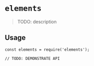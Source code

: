 # `elements`

> TODO: description

## Usage

```
const elements = require('elements');

// TODO: DEMONSTRATE API
```
